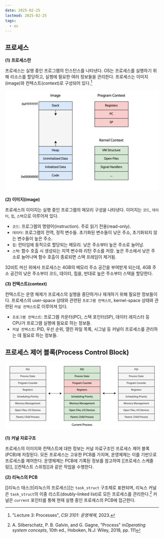 ```yaml
---
date: 2025-02-25
lastmod: 2025-02-25 
tags:
  - os
---
```


## 프로세스
**(1) 프로세스란**

프로세스는 실행 중인 프로그램의 인스턴스를 나타낸다. OS는 프로세스를 실행하기 위해 리소스를 할당하고, 실행에 필요한 여러 정보들을 관리한다. 프로세스는 이미지(image)와 컨텍스트(context)로 구성되어 있다.[^1]

![Image, program context and kernel context of a process](../../_static/cs/process-and-pcb-fig1.png)

**(2) 이미지(image)**

프로세스의 이미지는 실행 중인 프로그램의 메모리 구성을 나타낸다. 이미지는 `코드`, `데이터`, `힙`, `스택`으로 이루어져 있다. 

- `코드`: 프로그램의 명령어(instruction). 주로 읽기 전용(read-only).
- `데이터`: 프로그램의 전역, 정적 변수들. 초기화된 변수들이 낮은 주소, 초기화되지 않는 변수들이 높은 주소.
- `힙`: 런타임에 동적으로 할당되는 메모리. 낮은 주소부터 높은 주소로 늘어남.
- `스택`: 함수 호출 시 생성되는 지역 변수와 리턴 주소를 저장. 높은 주소에서 낮은 주소로 늘어나며 함수 호출이 종료되면 스택 프레임이 제거됨.

32비트 머신 위에서 프로세스는 4GB의 메모리 주소 공간을 부여받게 되는데, 4GB 주소 공간의 낮은 주소부터 코드, 데이터, 힙을, 반대로 높은 주소부터 스택을 할당한다.

**(3) 컨텍스트(context)**

컨텍스트는 운영 체제가 프로세스의 실행을 중단하거나 재개하기 위해 필요한 정보들이다. 프로세스의 user-space 상태와 관련된 `프로그램 컨텍스트`, kernel-space 상태와 관련된 `커널 컨텍스트`로 이루어져 있다.

- `프로그램 컨텍스트`: 프로그램 카운터(PC), 스택 포인터(SP), 데이터 레지스터 등 CPU가 프로그램 실행에 필요로 하는 정보들.
- `커널 컨텍스트`: PID, 우선 순위, 열린 파일 목록, 시그널 등 커널이 프로세스를 관리하는 데 필요로 하는 정보들.

## 프로세스 제어 블록(Process Control Block)
![Doubly linked list of PCBs in Linux kernel](../../_static/cs/process-and-pcb-fig2.png)

**(1) 커널 자료구조**

프로세스의 이미지와 컨텍스트에 대한 정보는 커널 자료구조인 프로세스 제어 블록(PCB)에 저장된다. 모든 프로세스는 고유한 PCB를 가지며, 운영체제는 이를 기반으로 프로세스를 제어한다. 운영체제는 PCB에 기록된 정보를 참고하여 [[프로세스 스케줄링]], [[컨텍스트 스위칭]]과 같은 작업을 수행한다.

**(2) 리눅스의 PCB**

[[리눅스 태스크|리눅스의 프로세스]]는 `task_struct` 구조체로 표현되며, 리눅스 커널은 `task_struct`의 이중 리스트(doubly-linked list)로 모든 프로세스를 관리한다.[^2] 커널은 `current` 포인터를 통해 현재 실행 중인 프로세스의 PCB에 접근한다.



[^1]: "Lecture 3: Processes", *CSI 3101: 운영체제*, 2023.
[^2]: A. Silberschatz, P. B. Galvin, and G. Gagne, "Process" in*Operating system concepts*, 10th ed., Hoboken, N.J: Wiley, 2018, pp. 111